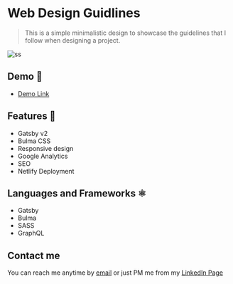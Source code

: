 # Web Design Guidlines

> This is a simple minimalistic design to showcase the guidelines that I follow when designing a project.

![ss](https://i.imgur.com/le8YFRa.png)


## Demo 💯

- [Demo Link](https://stevemarvins-web-design-guidlines.netlify.app/)

## Features 🚀

- Gatsby v2
- Bulma CSS
- Responsive design
- Google Analytics
- SEO
- Netlify Deployment

## Languages and Frameworks ⚛️

- Gatsby
- Bulma
- SASS
- GraphQL

## Contact me

You can reach me anytime by [email](http://www.stevemarvins.dev@gmail.com/) or just PM me from my [LinkedIn Page](www.linkedin.com/in/stevemarvins-dev)
